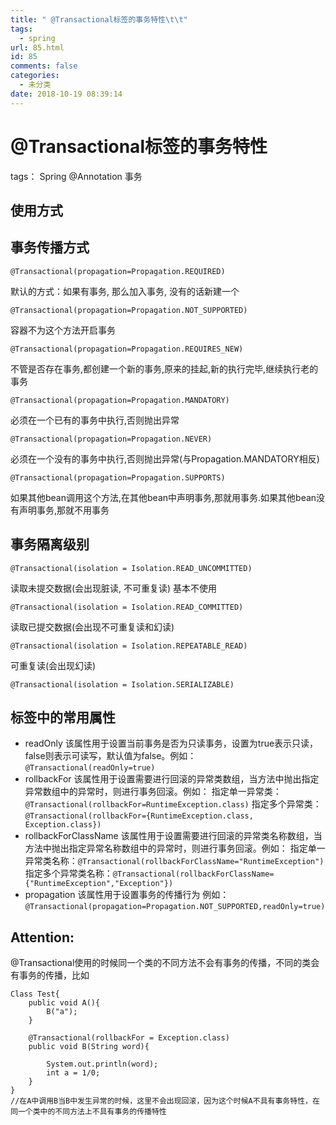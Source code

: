 ```yaml
---
title: " @Transactional标签的事务特性\t\t"
tags:
  - spring
url: 85.html
id: 85
comments: false
categories:
  - 未分类
date: 2018-10-19 08:39:14
---
```


@Transactional标签的事务特性
=====================

tags： Spring @Annotation 事务

使用方式
----

事务传播方式
------

    @Transactional(propagation=Propagation.REQUIRED)
    

默认的方式：如果有事务, 那么加入事务, 没有的话新建一个

    @Transactional(propagation=Propagation.NOT_SUPPORTED)
    

容器不为这个方法开启事务

    @Transactional(propagation=Propagation.REQUIRES_NEW)
    

不管是否存在事务,都创建一个新的事务,原来的挂起,新的执行完毕,继续执行老的事务

    @Transactional(propagation=Propagation.MANDATORY) 
    

必须在一个已有的事务中执行,否则抛出异常

    @Transactional(propagation=Propagation.NEVER) 
    

必须在一个没有的事务中执行,否则抛出异常(与Propagation.MANDATORY相反)

    @Transactional(propagation=Propagation.SUPPORTS) 
    

如果其他bean调用这个方法,在其他bean中声明事务,那就用事务.如果其他bean没有声明事务,那就不用事务

事务隔离级别
------

    @Transactional(isolation = Isolation.READ_UNCOMMITTED)
    

读取未提交数据(会出现脏读, 不可重复读) 基本不使用

    @Transactional(isolation = Isolation.READ_COMMITTED)
    

读取已提交数据(会出现不可重复读和幻读)

    @Transactional(isolation = Isolation.REPEATABLE_READ)
    

可重复读(会出现幻读)

    @Transactional(isolation = Isolation.SERIALIZABLE)
    

标签中的常用属性
--------

*   readOnly 该属性用于设置当前事务是否为只读事务，设置为true表示只读，false则表示可读写，默认值为false。例如：`@Transactional(readOnly=true)`
*   rollbackFor 该属性用于设置需要进行回滚的异常类数组，当方法中抛出指定异常数组中的异常时，则进行事务回滚。例如： 指定单一异常类：`@Transactional(rollbackFor=RuntimeException.class)` 指定多个异常类：`@Transactional(rollbackFor={RuntimeException.class, Exception.class})`
*   rollbackForClassName 该属性用于设置需要进行回滚的异常类名称数组，当方法中抛出指定异常名称数组中的异常时，则进行事务回滚。例如： 指定单一异常类名称：`@Transactional(rollbackForClassName="RuntimeException")` 指定多个异常类名称：`@Transactional(rollbackForClassName={"RuntimeException","Exception"})`
*   propagation 该属性用于设置事务的传播行为 例如：`@Transactional(propagation=Propagation.NOT_SUPPORTED,readOnly=true)`

Attention:
----------

@Transactional使用的时候同一个类的不同方法不会有事务的传播，不同的类会有事务的传播，比如

    Class Test{
        public void A(){
            B("a");
        }
    
        @Transactional(rollbackFor = Exception.class)
        public void B(String word){
    
            System.out.println(word);
            int a = 1/0;
        }
    }
    //在A中调用B当B中发生异常的时候，这里不会出现回滚，因为这个时候A不具有事务特性，在同一个类中的不同方法上不具有事务的传播特性